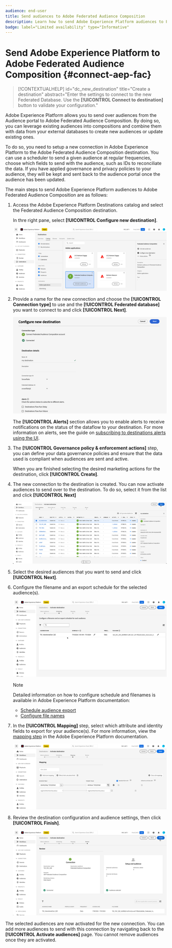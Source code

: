 ```yaml
---
audience: end-user
title: Send audiences to Adobe Federated Audience Composition
description: Learn how to send Adobe Experience Platform audiences to Federated Audience Composition
badge: label="Limited availability" type="Informative"
---
```

# Send Adobe Experience Platform to Adobe Federated Audience Composition {#connect-aep-fac}

>[!CONTEXTUALHELP]
>id="dc_new_destination"
>title="Create a destination"
>abstract="Enter the settings to connect to the new Federated Database. Use the **[!UICONTROL Connect to destination]** button to validate your configuration."

Adobe Experience Platform allows you to send over audiences from the Audience portal to Adobe Federated Audience Composition. By doing so, you can leverage existing audiences into compositions and combine them with data from your external databases to create new audiences or update existing ones.

To do so, you need to setup a new connection in Adobe Experience Platform to the Adobe Federated Audience Composition destination. You can use a scheduler to send a given audience at regular frequencies, choose which fields to send with the audience, such as IDs to reconciliate the data. If you have applied governance and privacy policies to your audience, they will be kept and sent back to the audience portal once the audience has been updated.

The main steps to send Adobe Experience Platform audiences to Adobe Federated Audience Composition are as follows:

1. Access the Adobe Experience Platform Destinations catalog and select the Federated Audience Composition destination.

    In thre right pane, select **[!UICONTROL Configure new destination]**.

    ![](assets/destination-new.png)

1. Provide a name for the new connection and choose the **[!UICONTROL Connection type]** to use and the **[!UICONTROL Federated database]** you want to connect to and click **[!UICONTROL Next]**.

    ![](assets/destination-configure.png)

    The **[!UICONTROL Alerts]** section allows you to enable alerts to receive notifications on the status of the dataflow to your destination. For more information on alerts, see the guide on [subscribing to destinations alerts using the UI](https://experienceleague.adobe.com/en/docs/experience-platform/destinations/ui/alerts).

1. The **[!UICONTROL Governance policy & enforcement actions]** step, you can define your data governance policies and ensure that the data used is compliant when audiences are sent and active.

    When you are finished selecting the desired marketing actions for the destination, click **[!UICONTROL Create]**.

1. The new connection to the destination is created. You can now activate audiences to send over to the destination. To do so, select it from the list and click **[!UICONTROL Next]**

    ![](assets/destination-activate.png)

1. Select the desired audiences that you want to send and click **[!UICONTROL Next]**.

1. Configure the filename and an export schedule for the selected audience(s). 

    ![](assets/destination-schedule.png)

    >[!NOTE]
    >
    >Detailed information on how to configure schedule and filenames is available in Adobe Experience Platform documentation:
    >* [Schedule audience export](https://experienceleague.adobe.com/en/docs/experience-platform/destinations/ui/activate/activate-batch-profile-destinations#scheduling)
    >* [Configure file names](https://experienceleague.adobe.com/en/docs/experience-platform/destinations/ui/activate/activate-batch-profile-destinations#configure-file-names)

1. In the **[!UICONTROL Mapping]** step, select which attribute and identity fields to export for your audience(s). For more information, view the [mapping step](https://experienceleague.adobe.com/en/docs/experience-platform/destinations/ui/activate/activate-batch-profile-destinations#mapping) in the Adobe Experience Platform documentation.

    ![](assets/destination-attributes.png)

1. Review the destination configuration and audience settings, then click **[!UICONTROL Finish]**.

    ![](assets/destination-review.png)

The selected audiences are now activated for the new connection. You can add more audiences to send with this connection by navigating back to the **[!UICONTROL Activate audiences]** page. You cannot remove audiences once they are activated.
